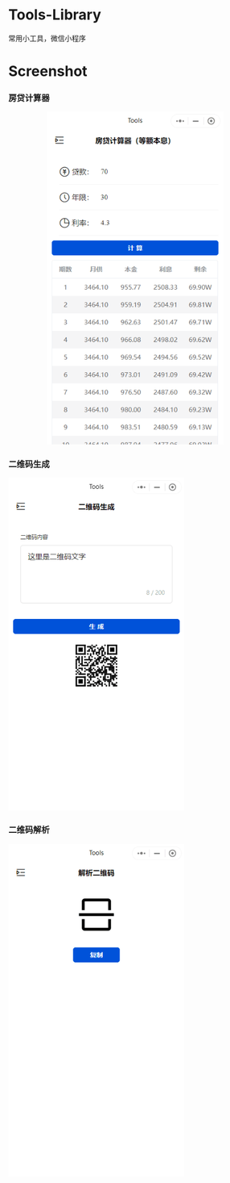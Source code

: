 # Tools-Library
常用小工具，微信小程序

# Screenshot
### 房贷计算器
<div style="text-align: center;">
    <img src="https://github.com/zyhahaha/Tools-Library/blob/master/assets/screenshot/loans.png" width="350px">
</div>

### 二维码生成
<img src="https://github.com/zyhahaha/Tools-Library/blob/master/assets/screenshot/qrcode.png" width="350px">

### 二维码解析
<img src="https://github.com/zyhahaha/Tools-Library/blob/master/assets/screenshot/qrcode_parse.png" width="350px">
